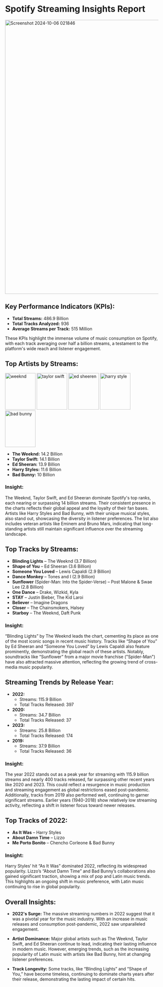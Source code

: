 # Spotify Streaming Insights Report

<img width="900" alt="Screenshot 2024-10-06 021846" src="https://github.com/user-attachments/assets/242daf36-9681-48bd-8628-b49f5e740434">

## Key Performance Indicators (KPIs):
- **Total Streams:** 486.9 Billion
- **Total Tracks Analyzed:** 936
- **Average Streams per Track:** 515 Million

These KPIs highlight the immense volume of music consumption on Spotify, with each track averaging over half a billion streams, a testament to the platform's wide reach and listener engagement.

## Top Artists by Streams:
<img width="100" height="120" alt="weeknd" src="https://github.com/user-attachments/assets/8e4bf562-81ff-456b-9906-d555e8716cc1"> <img width="100" height="120" alt="taylor swift" src="https://github.com/user-attachments/assets/97d7b88c-4cd1-4775-9e15-5031e3c9c05b"> <img width="100" height="120" alt="ed sheeren" src="https://github.com/user-attachments/assets/091786d6-bca2-4037-981c-e6cf45afd26d"> <img width="100" height="120" alt="harry style" src="https://github.com/user-attachments/assets/e6f483d9-e912-4454-8900-006742b10b40"> <img width="100" height="120" alt="bad bunny" src="https://github.com/user-attachments/assets/44b9a227-2b44-48fd-80d6-15ded2272c09"> 
- **The Weeknd:** 14.2 Billion
- **Taylor Swift:** 14.1 Billion
- **Ed Sheeran:** 13.9 Billion
- **Harry Styles:** 11.6 Billion
- **Bad Bunny:** 10 Billion


### Insight:
The Weeknd, Taylor Swift, and Ed Sheeran dominate Spotify's top ranks, each nearing or surpassing 14 billion streams. Their consistent presence in the charts reflects their global appeal and the loyalty of their fan bases. Artists like Harry Styles and Bad Bunny, with their unique musical styles, also stand out, showcasing the diversity in listener preferences. The list also includes veteran artists like Eminem and Bruno Mars, indicating that long-standing artists still maintain significant influence over the streaming landscape.

## Top Tracks by Streams:
- **Blinding Lights** – The Weeknd (3.7 Billion)
- **Shape of You** – Ed Sheeran (3.6 Billion)
- **Someone You Loved** – Lewis Capaldi (2.9 Billion)
- **Dance Monkey** – Tones and I (2.9 Billion)
- **Sunflower** (Spider-Man: Into the Spider-Verse) – Post Malone & Swae Lee (2.8 Billion)
- **One Dance** – Drake, Wizkid, Kyla
- **STAY** – Justin Bieber, The Kid Laroi
- **Believer** – Imagine Dragons
- **Closer** – The Chainsmokers, Halsey
- **Starboy** – The Weeknd, Daft Punk

### Insight:
“Blinding Lights” by The Weeknd leads the chart, cementing its place as one of the most iconic songs in recent music history. Tracks like “Shape of You” by Ed Sheeran and “Someone You Loved” by Lewis Capaldi also feature prominently, demonstrating the global reach of these artists. Notably, soundtracks like “Sunflower” from a major movie franchise ("Spider-Man") have also attracted massive attention, reflecting the growing trend of cross-media music popularity.

## Streaming Trends by Release Year:
- **2022:**
  - Streams: 115.9 Billion
  - Total Tracks Released: 397
- **2020:**
  - Streams: 34.7 Billion
  - Total Tracks Released: 37
- **2023:**
  - Streams: 25.8 Billion
  - Total Tracks Released: 174
- **2019:**
  - Streams: 37.9 Billion
  - Total Tracks Released: 36

### Insight:
The year 2022 stands out as a peak year for streaming with 115.9 billion streams and nearly 400 tracks released, far surpassing other recent years like 2020 and 2023. This could reflect a resurgence in music production and streaming engagement as global restrictions eased post-pandemic. Additionally, tracks from 2019 also performed well, continuing to garner significant streams. Earlier years (1940-2018) show relatively low streaming activity, reflecting a shift in listener focus toward newer releases.

## Top Tracks of 2022:
- **As It Was** – Harry Styles
- **About Damn Time** – Lizzo
- **Me Porto Bonito** – Chencho Corleone & Bad Bunny

### Insight:
Harry Styles’ hit “As It Was” dominated 2022, reflecting its widespread popularity. Lizzo’s “About Damn Time” and Bad Bunny’s collaborations also gained significant traction, showing a mix of pop and Latin music trends. This highlights an ongoing shift in music preference, with Latin music continuing to rise in global popularity.

## Overall Insights:
- **2022's Surge:** The massive streaming numbers in 2022 suggest that it was a pivotal year for the music industry. With an increase in music releases and consumption post-pandemic, 2022 saw unparalleled engagement.

- **Artist Dominance:** Major global artists such as The Weeknd, Taylor Swift, and Ed Sheeran continue to lead, indicating their lasting influence in modern music. However, emerging trends, such as the increasing popularity of Latin music with artists like Bad Bunny, hint at changing listener preferences.

- **Track Longevity:** Some tracks, like “Blinding Lights” and “Shape of You,” have become timeless, continuing to dominate charts years after their release, demonstrating the lasting impact of certain hits.
